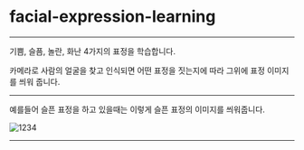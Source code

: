 # facial-expression-learning

---

기쁨, 슬픔, 놀란, 화난 4가지의 표정을 학습합니다.  


카메라로 사람의 얼굴을 찾고 인식되면 어떤 표정을 짓는지에 따라 그위에 표정 이미지를 씌워 줍니다. 

---

예를들어 슬픈 표정을 하고 있을때는 이렇게 슬픈 표정의 이미지를 씌워줍니다.  

![1234](https://github.com/rkskwhdgh123/facial-expression-learning/assets/103232943/e181f358-2594-4e4d-8a0f-4b974e648747)



---
